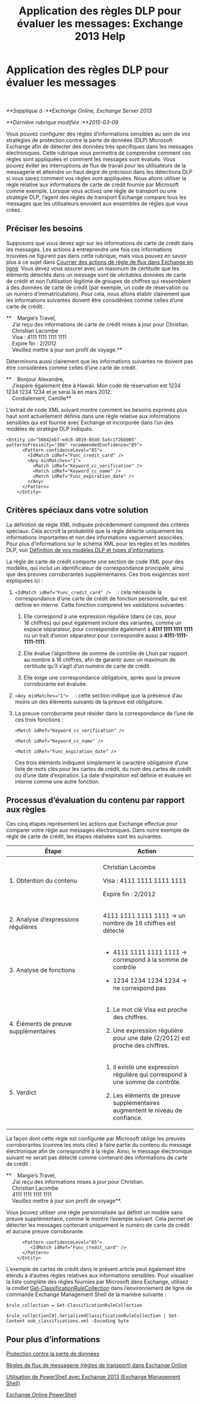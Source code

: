 ﻿---
title: 'Application des règles DLP pour évaluer les messages: Exchange 2013 Help'
TOCTitle: Application des règles DLP pour évaluer les messages
ms:assetid: 1ac77020-26ff-410c-ab09-4f28a99d67a1
ms:mtpsurl: https://technet.microsoft.com/fr-fr/library/Dn329050(v=EXCHG.150)
ms:contentKeyID: 56269223
ms.date: 04/24/2018
mtps_version: v=EXCHG.150
ms.translationtype: HT
---

# Application des règles DLP pour évaluer les messages

 

_**Sapplique à :**Exchange Online, Exchange Server 2013_

_**Dernière rubrique modifiée :**2015-03-09_

Vous pouvez configurer des règles d’informations sensibles au sein de vos stratégies de protection contre la perte de données (DLP) Microsoft Exchange afin de détecter des données très spécifiques dans les messages électroniques. Cette rubrique vous permettra de comprendre comment ces règles sont appliquées et comment les messages sont évalués. Vous pouvez éviter les interruptions de flux de travail pour les utilisateurs de la messagerie et atteindre un haut degré de précision dans les détections DLP si vous savez comment vos règles sont appliquées. Nous allons utiliser la règle relative aux informations de carte de crédit fournie par Microsoft comme exemple. Lorsque vous activez une règle de transport ou une stratégie DLP, l’agent des règles de transport Exchange compare tous les messages que les utilisateurs envoient aux ensembles de règles que vous créez.

## Préciser les besoins

Supposons que vous devez agir sur les informations de carte de crédit dans les messages. Les actions à entreprendre une fois ces informations trouvées ne figurent pas dans cette rubrique, mais vous pouvez en savoir plus à ce sujet dans [Courrier des actions de règle de flux dans Exchange en ligne](https://technet.microsoft.com/fr-fr/library/jj919237\(v=exchg.150\)). Vous devez vous assurer avec un maximum de certitude que les éléments détectés dans un message sont de véritables données de carte de crédit et non l’utilisation légitime de groupes de chiffres qui ressemblent à des données de carte de crédit (par exemple, un code de réservation ou un numéro d’immatriculation). Pour cela, nous allons établir clairement que les informations suivantes doivent être considérées comme celles d’une carte de crédit.

**    Margie’s Travel,  
    J’ai reçu des informations de carte de crédit mises à jour pour Christian.  
    Christian Lacombe  
    Visa : 4111 1111 1111 1111  
    Expire fin : 2/2012  
    Veuillez mettre à jour son profil de voyage.**

Déterminons aussi clairement que les informations suivantes ne doivent pas être considérées comme celles d’une carte de crédit.

**    Bonjour Alexandre,  
    J’espère également être à Hawaii. Mon code de réservation est 1234 1234 1234 1234 et je serai là en mars 2012.  
    Cordialement, Camille**

L’extrait de code XML suivant montre comment les besoins exprimés plus haut sont actuellement définis dans une règle relative aux informations sensibles qui est fournie avec Exchange et incorporée dans l’un des modèles de stratégie DLP indiqués.

    <Entity id="50842eb7-edc8-4019-85dd-5a5c1f2bb085" patternsProximity="300" recommendedConfidence="85">
          <Pattern confidenceLevel="85">
            <IdMatch idRef="Func_credit_card" />
            <Any minMatches="1">
              <Match idRef="Keyword_cc_verification" />
              <Match idRef="Keyword_cc_name" />
              <Match idRef="Func_expiration_date" />
            </Any>
          </Pattern>
        </Entity>

## Critères spéciaux dans votre solution

La définition de règle XML indiquée précédemment comprend des critères spéciaux. Cela accroît la probabilité que la règle détecte uniquement les informations importantes et non des informations vaguement associées. Pour plus d’informations sur le schéma XML pour les règles et les modèles DLP, voir [Définition de vos modèles DLP et types d'informations](define-your-own-dlp-templates-and-information-types-exchange-2013-help.md).

La règle de carte de crédit comporte une section de code XML pour des modèles, qui inclut un identificateur de correspondance principale, ainsi que des preuves corroborantes supplémentaires. Ces trois exigences sont expliquées ici :

1.  `<IdMatch idRef="Func_credit_card" />  ` : cela nécessite la correspondance d’une carte de crédit de fonction personnelle, qui est définie en interne. Cette fonction comprend les validations suivantes :
    
    1.  Elle correspond à une expression régulière (dans ce cas, pour 16 chiffres) qui peut également inclure des variantes, comme un espace séparateur, pour correspondre également à **4111 1111 1111 1111** ou un trait d’union séparateur pour correspondre aussi à **4111-1111-1111-1111**.
    
    2.  Elle évalue l’algorithme de somme de contrôle de Lhun par rapport au nombre à 16 chiffres, afin de garantir avec un maximum de certitude qu’il s’agit d’un numéro de carte de crédit.
    
    3.  Elle exige une correspondance obligatoire, après quoi la preuve corroborante est évaluée.

2.  `<Any minMatches="1">  ` : cette section indique que la présence d’au moins un des éléments suivants de la preuve est obligatoire.

3.  La preuve corroborante peut résider dans la correspondance de l’une de ces trois fonctions :
    
    `<Match idRef="Keyword_cc_verification" />`
    
    `<Match idRef="Keyword_cc_name" />`
    
    `<Match idRef="Func_expiration_date" />`
    
    Ces trois éléments indiquent simplement le caractère obligatoire d’une liste de mots clés pour les cartes de crédit, du nom des cartes de crédit ou d’une date d’expiration. La date d’expiration est définie et évaluée en interne comme une autre fonction.

## Processus d’évaluation du contenu par rapport aux règles

Ces cinq étapes représentent les actions que Exchange effectue pour comparer votre règle aux messages électroniques. Dans notre exemple de règle de carte de crédit, les étapes réalisées sont les suivantes.


<table>
<colgroup>
<col style="width: 50%" />
<col style="width: 50%" />
</colgroup>
<thead>
<tr class="header">
<th>Étape</th>
<th>Action</th>
</tr>
</thead>
<tbody>
<tr class="odd">
<td><p>1. Obtention du contenu</p></td>
<td><p>Christian Lacombe</p>
<p>Visa : 4111 1111 1111 1111</p>
<p>Expire fin : 2/2012</p></td>
</tr>
<tr class="even">
<td><p>2. Analyse d’expressions régulières</p></td>
<td><p>4111 1111 1111 1111 -&gt; un nombre de 16 chiffres est détecté</p></td>
</tr>
<tr class="odd">
<td><p>3. Analyse de fonctions</p></td>
<td><ul>
<li><p>4111 1111 1111 1111 -&gt; correspond à la somme de contrôle</p></li>
<li><p>1234 1234 1234 1234 -&gt; ne correspond pas</p></li>
</ul></td>
</tr>
<tr class="even">
<td><p>4. Éléments de preuve supplémentaires</p></td>
<td><ol>
<li><p>Le mot clé Visa est proche des chiffres.</p></li>
<li><p>Une expression régulière pour une date (2/2012) est proche des chiffres.</p></li>
</ol></td>
</tr>
<tr class="odd">
<td><p>5. Verdict</p></td>
<td><ol>
<li><p>Il existe une expression régulière qui correspond à une somme de contrôle.</p></li>
<li><p>Les éléments de preuve supplémentaires augmentent le niveau de confiance.</p></li>
</ol>
<p></p></td>
</tr>
</tbody>
</table>


La façon dont cette règle est configurée par Microsoft oblige les preuves corroborantes (comme les mots clés) à faire partie du contenu du message électronique afin de correspondre à la règle. Ainsi, le message électronique suivant ne serait pas détecté comme contenant des informations de carte de crédit :

**    Margie’s Travel,  
    J’ai reçu des informations mises à jour pour Christian.  
    Christian Lacombe  
    4111 1111 1111 1111  
    Veuillez mettre à jour son profil de voyage**.

Vous pouvez utiliser une règle personnalisée qui définit un modèle sans preuve supplémentaire, comme le montre l’exemple suivant. Cela permet de détecter les messages contenant uniquement le numéro de carte de crédit et aucune preuve corroborante.

``` 
      <Pattern confidenceLevel="85">
         <IdMatch idRef="Func_credit_card" />
      </Pattern>
    </Entity>
```

L’exemple de cartes de crédit dans le présent article peut également être étendu à d’autres règles relatives aux informations sensibles. Pour visualiser la liste complète des règles fournies par Microsoft dans Exchange, utilisez la cmdlet [Get-ClassificationRuleCollection](https://technet.microsoft.com/fr-fr/library/jj218696\(v=exchg.150\)) dans l’environnement de ligne de commande Exchange Management Shell de la manière suivante :

    $rule_collection = Get-ClassificationRuleCollection

    $rule_collection[0].SerializedClassificationRuleCollection | Set-Content oob_classifications.xml -Encoding byte

## Pour plus d’informations

[Protection contre la perte de données](technical-overview-of-dlp-data-loss-prevention-in-exchange.md)

[Règles de flux de messagerie (règles de transport) dans Exchange Online](https://technet.microsoft.com/fr-fr/library/jj919238\(v=exchg.150\))

[Utilisation de PowerShell avec Exchange 2013 (Exchange Management Shell)](https://technet.microsoft.com/fr-fr/library/bb123778\(v=exchg.150\))

[Exchange Online PowerShell](https://technet.microsoft.com/fr-fr/library/jj200677\(v=exchg.150\))

